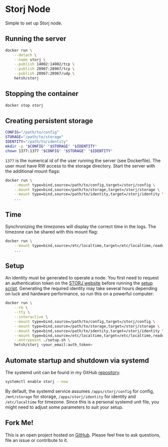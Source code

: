 # Storj Node
Simple to set up Storj node.

## Running the server
```bash
docker run \
    --detach \
    --name storj \
    --publish 14002:14002/tcp \
    --publish 28967:28967/tcp \
    --publish 28967:28967/udp \
    hetsh/storj
```

## Stopping the container
```bash
docker stop storj
```

## Creating persistent storage
```bash
CONFIG="/path/to/config"
STORAGE="/path/to/storage"
IDENTITY="/path/to/identity"
mkdir -p "$CONFIG" "$STORAGE" "$IDENTITY"
chown 1377:1377 "$CONFIG" "$STORAGE" "$IDENTITY"
```
`1377` is the numerical id of the user running the server (see Dockerfile).
The user must have RW access to the storage directory.
Start the server with the additional mount flags:
```bash
docker run \
    --mount type=bind,source=/path/to/config,target=/storj/config \
    --mount type=bind,source=/path/to/storage,target=/storj/storage \
    --mount type=bind,source=/path/to/identity,target=/storj/identity \
    ...
```

## Time
Synchronizing the timezones will display the correct time in the logs.
The timezone can be shared with this mount flag:
```bash
docker run \
    --mount type=bind,source=/etc/localtime,target=/etc/localtime,readonly \
    ...
```

## Setup
An identity must be generated to operate a node.
You first need to request an authentication token on the [STORJ website](https://www.storj.io/host-a-node) before running the [setup script](https://github.com/Hetsh/docker-storj/blob/master/setup.sh).
Generating the required identity may take several hours depending on luck and hardware performance, so run this on a powerful computer:
```bash
docker run \
    --rm \
    --tty \
    --interactive \
    --mount type=bind,source=/path/to/config,target=/storj/config \
    --mount type=bind,source=/path/to/storage,target=/storj/storage \
    --mount type=bind,source=/path/to/identity,target=/storj/identity \
    --mount type=bind,source=/etc/localtime,target=/etc/localtime,readonly \
    --entrypoint ./setup.sh \
    hetsh/storj <your_email:auth_token>
```

## Automate startup and shutdown via systemd
The systemd unit can be found in my GitHub [repository](https://github.com/Hetsh/docker-storj).
```bash
systemctl enable storj --now
```
By default, the systemd service assumes `/apps/storj/config` for config, `/mnt/storage` for storage, `/apps/storj/identity` for identity and `/etc/localtime` for timezone.
Since this is a personal systemd unit file, you might need to adjust some parameters to suit your setup.

## Fork Me!
This is an open project hosted on [GitHub](https://github.com/Hetsh/docker-storj).
Please feel free to ask questions, file an issue or contribute to it.
